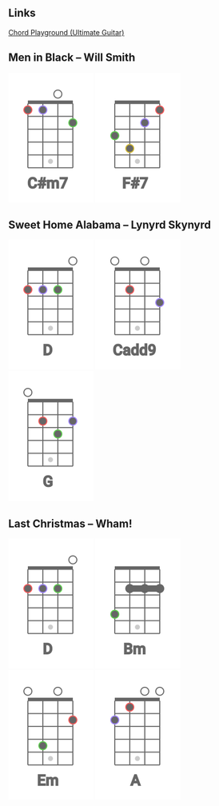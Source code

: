 ## Links

[Chord Playground (Ultimate Guitar)](https://tabs.ultimate-guitar.com/user/tab/view?h=Y6C06S9IZfAtkGx8qROspDK9)

## Men in Black – Will Smith

![C#m7][] ![F#7][]

## Sweet Home Alabama – Lynyrd Skynyrd

![D][] ![Cadd9][] ![G][]

## Last Christmas – Wham!

![D][] ![Bm][] ![Em][] ![A][]




[D]: https://raw.githubusercontent.com/Capevace/ukulele-chords/main/svgs/D.svg
[Bm]: https://raw.githubusercontent.com/Capevace/ukulele-chords/main/svgs/Bm.svg
[Em]: https://raw.githubusercontent.com/Capevace/ukulele-chords/main/svgs/Em.svg
[A]: https://raw.githubusercontent.com/Capevace/ukulele-chords/main/svgs/A.svg
[Cadd9]: https://raw.githubusercontent.com/Capevace/ukulele-chords/main/svgs/Cadd9.svg
[E]: https://raw.githubusercontent.com/Capevace/ukulele-chords/main/svgs/E.svg
[G]: https://raw.githubusercontent.com/Capevace/ukulele-chords/main/svgs/G.svg
[E7]: https://raw.githubusercontent.com/Capevace/ukulele-chords/main/svgs/E7.svg
[Cm]: https://raw.githubusercontent.com/Capevace/ukulele-chords/main/svgs/Cm.svg
[B7]: https://raw.githubusercontent.com/Capevace/ukulele-chords/main/svgs/B7.svg
[Am7]: https://raw.githubusercontent.com/Capevace/ukulele-chords/main/svgs/Am7.svg
[Cm6]: https://raw.githubusercontent.com/Capevace/ukulele-chords/main/svgs/Cm6.svg
[Eb6]: https://raw.githubusercontent.com/Capevace/ukulele-chords/main/svgs/Eb6.svg
[C9]: https://raw.githubusercontent.com/Capevace/ukulele-chords/main/svgs/C9.svg
[Em7]: https://raw.githubusercontent.com/Capevace/ukulele-chords/main/svgs/Em7.svg
[C7]: https://raw.githubusercontent.com/Capevace/ukulele-chords/main/svgs/C7.svg
[D#m]: https://raw.githubusercontent.com/Capevace/ukulele-chords/main/svgs/D%23m.svg
[Bbmaj7]: https://raw.githubusercontent.com/Capevace/ukulele-chords/main/svgs/Bbmaj7.svg
[A7]: https://raw.githubusercontent.com/Capevace/ukulele-chords/main/svgs/A7.svg
[G#maj7]: https://raw.githubusercontent.com/Capevace/ukulele-chords/main/svgs/G%23maj7.svg
[Dm]: https://raw.githubusercontent.com/Capevace/ukulele-chords/main/svgs/Dm.svg
[Dm7]: https://raw.githubusercontent.com/Capevace/ukulele-chords/main/svgs/Dm7.svg
[Cmaj7]: https://raw.githubusercontent.com/Capevace/ukulele-chords/main/svgs/Cmaj7.svg
[F]: https://raw.githubusercontent.com/Capevace/ukulele-chords/main/svgs/F.svg
[C]: https://raw.githubusercontent.com/Capevace/ukulele-chords/main/svgs/C.svg
[Am]: https://raw.githubusercontent.com/Capevace/ukulele-chords/main/svgs/Am.svg
[G7]: https://raw.githubusercontent.com/Capevace/ukulele-chords/main/svgs/G7.svg
[Bmmaj7]: https://raw.githubusercontent.com/Capevace/ukulele-chords/main/svgs/Bmmaj7.svg
[Bm7]: https://raw.githubusercontent.com/Capevace/ukulele-chords/main/svgs/Bm7.svg
[C#m7]: https://raw.githubusercontent.com/Capevace/ukulele-chords/main/svgs/C%23m7.svg
[F#7]: https://raw.githubusercontent.com/Capevace/ukulele-chords/main/svgs/F%237.svg